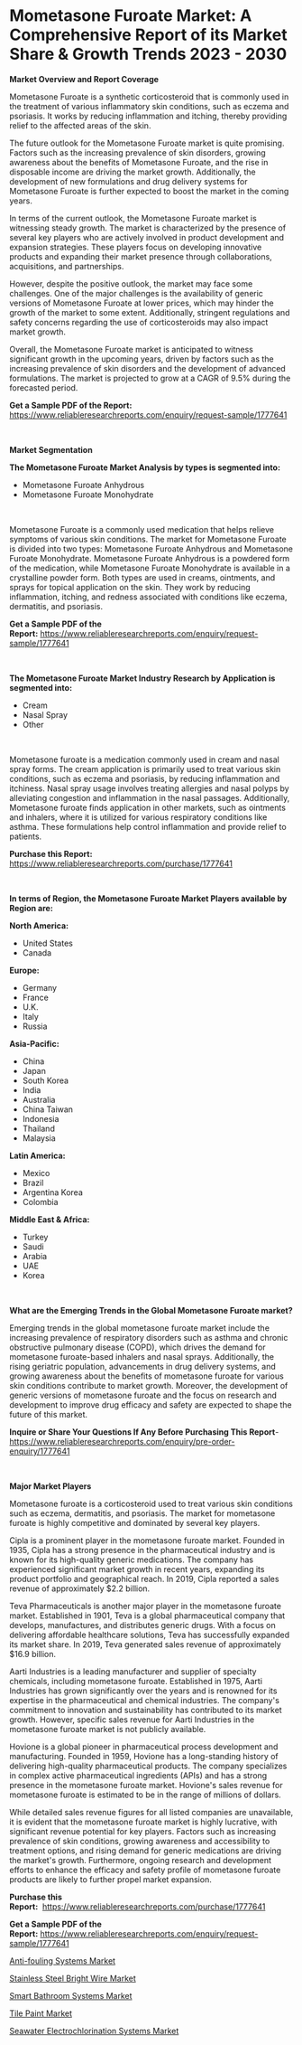 <p><h1>Mometasone Furoate Market: A Comprehensive Report of its Market Share & Growth Trends 2023 - 2030</h1></p><p><strong>Market Overview and Report Coverage</strong></p>
<p><p>Mometasone Furoate is a synthetic corticosteroid that is commonly used in the treatment of various inflammatory skin conditions, such as eczema and psoriasis. It works by reducing inflammation and itching, thereby providing relief to the affected areas of the skin.</p><p>The future outlook for the Mometasone Furoate market is quite promising. Factors such as the increasing prevalence of skin disorders, growing awareness about the benefits of Mometasone Furoate, and the rise in disposable income are driving the market growth. Additionally, the development of new formulations and drug delivery systems for Mometasone Furoate is further expected to boost the market in the coming years.</p><p>In terms of the current outlook, the Mometasone Furoate market is witnessing steady growth. The market is characterized by the presence of several key players who are actively involved in product development and expansion strategies. These players focus on developing innovative products and expanding their market presence through collaborations, acquisitions, and partnerships.</p><p>However, despite the positive outlook, the market may face some challenges. One of the major challenges is the availability of generic versions of Mometasone Furoate at lower prices, which may hinder the growth of the market to some extent. Additionally, stringent regulations and safety concerns regarding the use of corticosteroids may also impact market growth.</p><p>Overall, the Mometasone Furoate market is anticipated to witness significant growth in the upcoming years, driven by factors such as the increasing prevalence of skin disorders and the development of advanced formulations. The market is projected to grow at a CAGR of 9.5% during the forecasted period.</p></p>
<p><strong>Get a Sample PDF of the Report:</strong> <a href="https://www.reliableresearchreports.com/enquiry/request-sample/1777641">https://www.reliableresearchreports.com/enquiry/request-sample/1777641</a></p>
<p>&nbsp;</p>
<p><strong>Market Segmentation</strong></p>
<p><strong>The Mometasone Furoate Market Analysis by types is segmented into:</strong></p>
<p><ul><li>Mometasone Furoate Anhydrous</li><li>Mometasone Furoate Monohydrate</li></ul></p>
<p>&nbsp;</p>
<p><p>Mometasone Furoate is a commonly used medication that helps relieve symptoms of various skin conditions. The market for Mometasone Furoate is divided into two types: Mometasone Furoate Anhydrous and Mometasone Furoate Monohydrate. Mometasone Furoate Anhydrous is a powdered form of the medication, while Mometasone Furoate Monohydrate is available in a crystalline powder form. Both types are used in creams, ointments, and sprays for topical application on the skin. They work by reducing inflammation, itching, and redness associated with conditions like eczema, dermatitis, and psoriasis.</p></p>
<p><strong>Get a Sample PDF of the Report:</strong>&nbsp;<a href="https://www.reliableresearchreports.com/enquiry/request-sample/1777641">https://www.reliableresearchreports.com/enquiry/request-sample/1777641</a></p>
<p>&nbsp;</p>
<p><strong>The Mometasone Furoate Market Industry Research by Application is segmented into:</strong></p>
<p><ul><li>Cream</li><li>Nasal Spray</li><li>Other</li></ul></p>
<p>&nbsp;</p>
<p><p>Mometasone furoate is a medication commonly used in cream and nasal spray forms. The cream application is primarily used to treat various skin conditions, such as eczema and psoriasis, by reducing inflammation and itchiness. Nasal spray usage involves treating allergies and nasal polyps by alleviating congestion and inflammation in the nasal passages. Additionally, Mometasone furoate finds application in other markets, such as ointments and inhalers, where it is utilized for various respiratory conditions like asthma. These formulations help control inflammation and provide relief to patients.</p></p>
<p><strong>Purchase this Report:</strong>&nbsp; <a href="https://www.reliableresearchreports.com/purchase/1777641">https://www.reliableresearchreports.com/purchase/1777641</a></p>
<p>&nbsp;</p>
<p><strong>In terms of Region, the Mometasone Furoate Market Players available by Region are:</strong></p>
<p>
    <p> <strong> North America: </strong>
        <ul>
            <li>United States</li>
            <li>Canada</li>
        </ul>
        </p> 
    <p> <strong> Europe: </strong>
        <ul>
            <li>Germany</li>
            <li>France</li>
            <li>U.K.</li>
            <li>Italy</li>
            <li>Russia</li>
        </ul>
        </p> 
    <p> <strong> Asia-Pacific: </strong>
        <ul>
            <li>China</li>
            <li>Japan</li>
            <li>South Korea</li>
            <li>India</li>
            <li>Australia</li>
            <li>China Taiwan</li>
            <li>Indonesia</li>
            <li>Thailand</li>
            <li>Malaysia</li>
        </ul>
        </p> 
    <p> <strong> Latin America: </strong>
        <ul>
            <li>Mexico</li>
            <li>Brazil</li>
            <li>Argentina Korea</li>
            <li>Colombia</li>
        </ul>
        </p> 
    <p> <strong> Middle East & Africa: </strong>
        <ul>
            <li>Turkey</li>
            <li>Saudi</li>
            <li>Arabia</li>
            <li>UAE</li>
            <li>Korea</li>
        </ul>
    </p>
    </p>
<p>&nbsp;</p>
<p><strong>What are the Emerging Trends in the Global Mometasone Furoate market?</strong></p>
<p><p>Emerging trends in the global mometasone furoate market include the increasing prevalence of respiratory disorders such as asthma and chronic obstructive pulmonary disease (COPD), which drives the demand for mometasone furoate-based inhalers and nasal sprays. Additionally, the rising geriatric population, advancements in drug delivery systems, and growing awareness about the benefits of mometasone furoate for various skin conditions contribute to market growth. Moreover, the development of generic versions of mometasone furoate and the focus on research and development to improve drug efficacy and safety are expected to shape the future of this market.</p></p>
<p><strong>Inquire or Share Your Questions If Any Before Purchasing This Report</strong>- <a href="https://www.reliableresearchreports.com/enquiry/pre-order-enquiry/1777641">https://www.reliableresearchreports.com/enquiry/pre-order-enquiry/1777641</a></p>
<p>&nbsp;</p>
<p><strong>Major Market Players</strong></p>
<p><p>Mometasone furoate is a corticosteroid used to treat various skin conditions such as eczema, dermatitis, and psoriasis. The market for mometasone furoate is highly competitive and dominated by several key players.</p><p>Cipla is a prominent player in the mometasone furoate market. Founded in 1935, Cipla has a strong presence in the pharmaceutical industry and is known for its high-quality generic medications. The company has experienced significant market growth in recent years, expanding its product portfolio and geographical reach. In 2019, Cipla reported a sales revenue of approximately $2.2 billion.</p><p>Teva Pharmaceuticals is another major player in the mometasone furoate market. Established in 1901, Teva is a global pharmaceutical company that develops, manufactures, and distributes generic drugs. With a focus on delivering affordable healthcare solutions, Teva has successfully expanded its market share. In 2019, Teva generated sales revenue of approximately $16.9 billion.</p><p>Aarti Industries is a leading manufacturer and supplier of specialty chemicals, including mometasone furoate. Established in 1975, Aarti Industries has grown significantly over the years and is renowned for its expertise in the pharmaceutical and chemical industries. The company's commitment to innovation and sustainability has contributed to its market growth. However, specific sales revenue for Aarti Industries in the mometasone furoate market is not publicly available.</p><p>Hovione is a global pioneer in pharmaceutical process development and manufacturing. Founded in 1959, Hovione has a long-standing history of delivering high-quality pharmaceutical products. The company specializes in complex active pharmaceutical ingredients (APIs) and has a strong presence in the mometasone furoate market. Hovione's sales revenue for mometasone furoate is estimated to be in the range of millions of dollars.</p><p>While detailed sales revenue figures for all listed companies are unavailable, it is evident that the mometasone furoate market is highly lucrative, with significant revenue potential for key players. Factors such as increasing prevalence of skin conditions, growing awareness and accessibility to treatment options, and rising demand for generic medications are driving the market's growth. Furthermore, ongoing research and development efforts to enhance the efficacy and safety profile of mometasone furoate products are likely to further propel market expansion.</p></p>
<p><strong>Purchase this Report:</strong>&nbsp;&nbsp;<a href="https://www.reliableresearchreports.com/purchase/1777641">https://www.reliableresearchreports.com/purchase/1777641</a></p>
<p></p>
<p><strong>Get a Sample PDF of the Report:</strong>&nbsp;<a href="https://www.reliableresearchreports.com/enquiry/request-sample/1777641">https://www.reliableresearchreports.com/enquiry/request-sample/1777641</a></p>
<p><p><a href="https://medium.com/@royross51/anti-fouling-systems-market-size-market-outlook-and-market-forecast-2023-to-2030-b225cfe5e9a2">Anti-fouling Systems Market</a></p><p><a href="https://github.com/aliciawhite5576/Market-Research-Report-List-1/blob/main/stainless-steel-bright-wire-market.md">Stainless Steel Bright Wire Market</a></p><p><a href="https://medium.com/@v8581137/smart-bathroom-systems-market-research-report-its-history-and-forecast-2023-to-2030-c1c9f00e2dfd">Smart Bathroom Systems Market</a></p><p><a href="https://github.com/marloy8/Market-Research-Report-List-1/blob/main/tile-paint-market.md">Tile Paint Market</a></p><p><a href="https://medium.com/@henrywheeler53/seawater-electrochlorination-systems-market-analysis-its-cagr-market-segmentation-and-global-1ca950260112">Seawater Electrochlorination Systems Market</a></p></p>